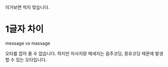 이거보면 억지 맞습니다.

# 1글자 차이

message vs massage

오타를 잡아 줄 수 없습니다. 하지만 마사지랑 메세지는 음주코딩, 몽유코딩 때문에 발생할 수 있는 오타입니다.

